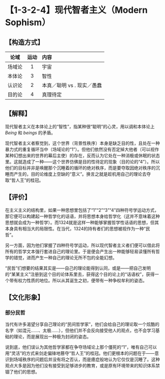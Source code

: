 # 【1-3-2-4】现代智者主义（Modern Sophism）
## 【构造方式】
| 论域 | 运动           | 内容 |
|:----:|:----------------:|:-----|
| 场域论   |1 |  宇宙  |
| 本体论   | 3|  智性  |
| 认识论   |2 |  本真／聪明 vs . 现实／愚蠢  |
| 目的论   | 4| 真理待定 |

## 【解释】

现代智者主义在本体论上的“智性”，指某种很“聪明”的心灵，用以调和本体论上 *Being* 和 *beings* 的矛盾。

现代智者主义者察觉到，这个世界（背景性秩序）本身是缺乏目的性，且处在一种暴力式的重复循环当中（场域论的“1”）。但他们依然没有否定掉大他者（可以视作某种幻想出来的世界的幕后主使）的存在，反而认为它处在一种消极或休眠的状态里。这就造成了一种——这个世界仿佛是目的性待定的现象（目的论的“4”）。所以他们的目标并非是唤醒那个沉睡着的循环的绝对秩序，而是要夺取因绝对秩序的沉睡而产生的，目的论维度上空缺的“意义”。换言之就是趁机用自己的理论去夺取“哲人王”的桂冠。

## 【评价】
在主义主义的结构里，如果一种思想里包括了“1”“2”“3”“4”四种符号学运动方式，那它便可以构建起一种哲学化的话语，并将思想本身给哲学化（这并不意味着这种思想就会成为一种哲学）。而1324就是这样一种能够掌握哲学性话语的思想，但其本身具有相当大的局限性。在当代，1324的持有者们的思想被视作为一种“民哲”。

另一方面，因为他们掌握了四种符号学运动，所以现代智者主义者们便可以借此将所有的哲学文本强行套进自己的理论里。于是便会产生出一种能够轻易读懂所有哲学的错觉，进而产生一种自己的理论无所不包的全能幻想。

“民哲”们想要的结果其实是——自己的理论能得到认同，或是——把自己发明的“某某主义”注册到这个目的论体系里去，获得这个目的论上的“话语权”，获得一个带有权力性质的地位。所以从其诞生之初，便带有一种争权牟利的姿态。

## 【文化形象】
### 部分民哲
当代有许多渴望分享自己理论的“民间哲学家”，他们会给自己的理论取一个炫酷的名字（如混元……、太极……），但他们并不会反向接受他人的观点，也不会学习基础的理论，而是展现出一种极为封闭的姿态。

说到底，他们误认为其他哲学家都在争夺场域论上那个僵死的“1”，唯有自己可以用“灵活”的方式来剑走偏锋地篡夺“哲人王”的桂冠。他们更根本的问题在于——意识到场域秩序的问题后并没有将之否认，而是癔症般地认为它仅仅是沉睡了。这种观点大多是因为他们没有接受到足够进步的教育，或是原有环境带来的知识体系禁锢了他们的思想。

